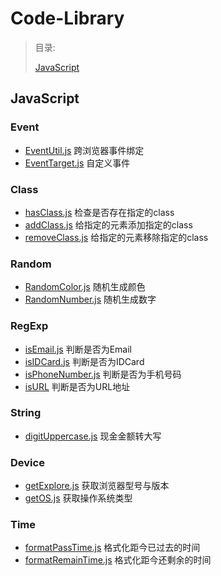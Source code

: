 # Code-Library
> 目录:
>
> [JavaScript](#javascript)
>

## JavaScript
### Event
* [EventUtil.js](./js/Event/EventUtil/EventUtil.js) 跨浏览器事件绑定
* [EventTarget.js](./js/Event/EventTarget/EventTarget.js) 自定义事件

### Class
* [hasClass.js](./js/Class/hasClass/hasClass.js) 检查是否存在指定的class
* [addClass.js](./js/Class/addClass/addClass.js) 给指定的元素添加指定的class
* [removeClass.js](./js/Class/removeClass/removeClass.js) 给指定的元素移除指定的class

### Random
* [RandomColor.js](./js/Random/RandomColor/RandomColor.js) 随机生成颜色
* [RandomNumber.js](./js/Random/RandomNumber/RandomNumber.js) 随机生成数字

### RegExp
* [isEmail.js](./js/RegExp/isEmail/isEmail.js) 判断是否为Email
* [isIDCard.js](./js/RegExp/isIDCard/isIDCard.js) 判断是否为IDCard
* [isPhoneNumber.js](./js/RegExp/isPhoneNumber/isPhoneNumber.js) 判断是否为手机号码
* [isURL](./js/RegExp/isURL/isURL.js) 判断是否为URL地址

### String
* [digitUppercase.js](./js/String/digitUppercase/digitUppercase.js) 现金金额转大写

### Device
* [getExplore.js](./js/Device/getExplore/getExplore.js) 获取浏览器型号与版本
* [getOS.js](./js/Device/getOS/getOS.js) 获取操作系统类型

### Time
* [formatPassTime.js](./js/Time/formatPassTime/formatPassTime.js) 格式化距今已过去的时间
* [formatRemainTime.js](./js/Time/formatRemainTime/formatRemainTime.js) 格式化距今还剩余的时间
